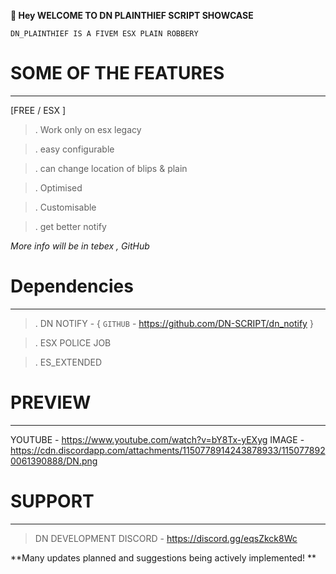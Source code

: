 **:wave: Hey WELCOME TO DN PLAINTHIEF SCRIPT SHOWCASE**

`DN_PLAINTHIEF IS A FIVEM ESX PLAIN ROBBERY`

# SOME OF THE FEATURES
-----------------------------

[FREE / ESX ]

> . Work only on esx legacy

> . easy configurable

> . can change location of blips & plain

> . Optimised

> . Customisable

> . get better notify 

*More info will be in tebex , GitHub*

# Dependencies
------------------

> . DN NOTIFY -  { `GITHUB` - https://github.com/DN-SCRIPT/dn_notify }

> . ESX POLICE JOB

> . ES_EXTENDED

# PREVIEW
--------------------------

YOUTUBE - https://www.youtube.com/watch?v=bY8Tx-yEXyg
IMAGE - https://cdn.discordapp.com/attachments/1150778914243878933/1150778920061390888/DN.png

# SUPPORT
-------------

> DN DEVELOPMENT DISCORD - https://discord.gg/eqsZkck8Wc

 **Many updates planned and suggestions being actively implemented! **


